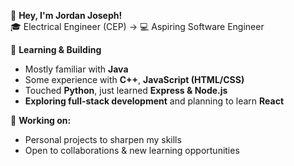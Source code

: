 👋 **Hey, I'm Jordan Joseph!**  
🎓 Electrical Engineer (CEP) → 💻 Aspiring Software Engineer  

🔹 **Learning & Building**  
- Mostly familiar with **Java**  
- Some experience with **C++**, **JavaScript (HTML/CSS)**  
- Touched **Python**, just learned **Express & Node.js**  
- **Exploring full-stack development** and planning to learn **React**  

🚀 **Working on:**  
- Personal projects to sharpen my skills  
- Open to collaborations & new learning opportunities  

<!--    📌 **Find me here:**  
    - Twitch: [TheGentleLord](https://www.twitch.tv/TheGentleLord)  
    - Discord: **Lord Gentle**  -->
